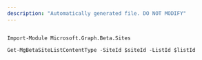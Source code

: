 ```yaml
---
description: "Automatically generated file. DO NOT MODIFY"
---
```


```powershellv2

Import-Module Microsoft.Graph.Beta.Sites

Get-MgBetaSiteListContentType -SiteId $siteId -ListId $listId

```